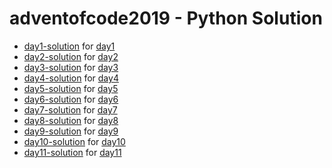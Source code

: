 # adventofcode2019 - Python Solution

- [day1-solution](day1.py) for [day1](https://adventofcode.com/2019/day/1)
- [day2-solution](day2.py) for [day2](https://adventofcode.com/2019/day/2)
- [day3-solution](day3.py) for [day3](https://adventofcode.com/2019/day/3)
- [day4-solution](day4.py) for [day4](https://adventofcode.com/2019/day/4)
- [day5-solution](day5.py) for [day5](https://adventofcode.com/2019/day/5)
- [day6-solution](day6.py) for [day6](https://adventofcode.com/2019/day/6)
- [day7-solution](day7.py) for [day7](https://adventofcode.com/2019/day/7)
- [day8-solution](day8.py) for [day8](https://adventofcode.com/2019/day/8)
- [day9-solution](day9.py) for [day9](https://adventofcode.com/2019/day/9)
- [day10-solution](day10.py) for [day10](https://adventofcode.com/2019/day/10)
- [day11-solution](day11.py) for [day11](https://adventofcode.com/2019/day/11)
